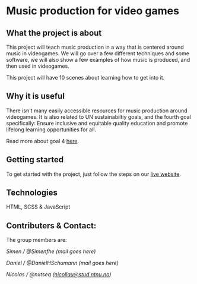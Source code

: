 Music production for video games
==========

What the project is about
-----------
This project will teach music production in a way that is centered around music in videogames. We will go over a few different techniques and some software, we will also show a few examples of how music is produced, and then used in videogames.

This project will have 10 scenes about learning how to get into it.

Why it is useful
-----------
There isn't many easily accessible resources for music production around videogames. It is also related to UN sustainabiltiy goals, and the fourth goal specifically:
Ensure inclusive and equitable quality education and promote lifelong learning opportunities for all.

Read more about goal 4 [here](https://www.un.org/sustainabledevelopment/education/).

Getting started
-----------
To get started with the project, just follow the steps on our [live website](https://simenfhe.github.io). 

Technologies
-----------
HTML, SCSS & JavaScript

Contributers & Contact:
-----------
The group members are: 

*Simen / @Simenfhe (mail goes here)*

*Daniel / @DanielHSchumann (mail goes here)*

*Nicolas / @nxtseq (nicollau@stud.ntnu.no)*
